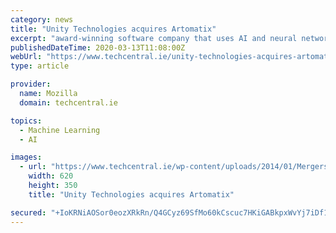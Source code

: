 ```yaml
---
category: news
title: "Unity Technologies acquires Artomatix"
excerpt: "award-winning software company that uses AI and neural networks to streamline 3D artistic workflows in the entertainment industry has been acquired by Unity Technologies. Used by 3D artists worldwide across gaming, entertainment, industrial, and design industries, Artomatix’s flagship product, ArtEngine, uses artificial intelligence to help ..."
publishedDateTime: 2020-03-13T11:08:00Z
webUrl: "https://www.techcentral.ie/unity-technologies-acquires-artomatix/"
type: article

provider:
  name: Mozilla
  domain: techcentral.ie

topics:
  - Machine Learning
  - AI

images:
  - url: "https://www.techcentral.ie/wp-content/uploads/2014/01/Mergers_Size.jpg"
    width: 620
    height: 350
    title: "Unity Technologies acquires Artomatix"

secured: "+IoKRNiAOSor0eozXRkRn/Q4GCyz69SfMo60kCscuc7HKiGABkpxWvYj7iDf1O8mgdZvYAPCw07SGa92JlamdP20amRyQ9rDLo50KcFQucW3S2lA1Mv+ws62qrnYJ5YUuqSU0LY6A5e78Y5Pb+Y6iQJmnQZsXVkLblapN1eQheq3z0tk6osJRyMCk4uraJFz2J+oeVMp5WDRQy3D4rr8WRSbxAzUk5H6b7xfo7YIN1i4Afc/fnEWXXq+1vdt8/dFVZwzceKgIVfdSiSAoD2QRRJLh+3f//FPG555dLV2ej8yq4LvYiVDvYu2PYXjAzcz;2C5NdTMJDLeXQXH5LtY5aw=="
---
```



